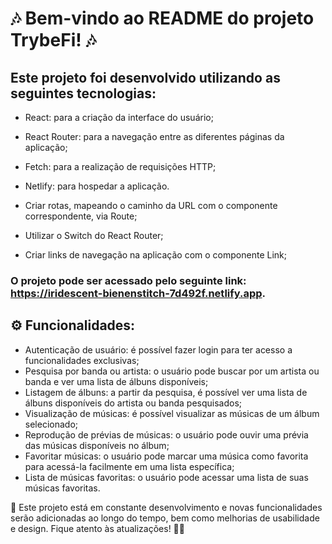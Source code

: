# 🎶 Bem-vindo ao README do projeto TrybeFi! 🎶


## Este projeto foi desenvolvido utilizando as seguintes tecnologias:

* React: para a criação da interface do usuário;

* React Router: para a navegação entre as diferentes páginas da aplicação;

* Fetch: para a realização de requisições HTTP;

* Netlify: para hospedar a aplicação.

* Criar rotas, mapeando o caminho da URL com o componente correspondente, via Route;

* Utilizar o Switch do React Router;

* Criar links de navegação na aplicação com o componente Link;

### O projeto pode ser acessado pelo seguinte link: https://iridescent-bienenstitch-7d492f.netlify.app.


## ⚙️ Funcionalidades:

* Autenticação de usuário: é possível fazer login para ter acesso a funcionalidades exclusivas;
* Pesquisa por banda ou artista: o usuário pode buscar por um artista ou banda e ver uma lista de álbuns disponíveis;
* Listagem de álbuns: a partir da pesquisa, é possível ver uma lista de álbuns disponíveis do artista ou banda pesquisados;
* Visualização de músicas: é possível visualizar as músicas de um álbum selecionado;
* Reprodução de prévias de músicas: o usuário pode ouvir uma prévia das músicas disponíveis no álbum;
* Favoritar músicas: o usuário pode marcar uma música como favorita para acessá-la facilmente em uma lista específica;
* Lista de músicas favoritas: o usuário pode acessar uma lista de suas músicas favoritas.

🚧 Este projeto está em constante desenvolvimento e novas funcionalidades serão adicionadas ao longo do tempo, bem como melhorias de usabilidade e design. Fique atento às atualizações! 👷‍♂️
